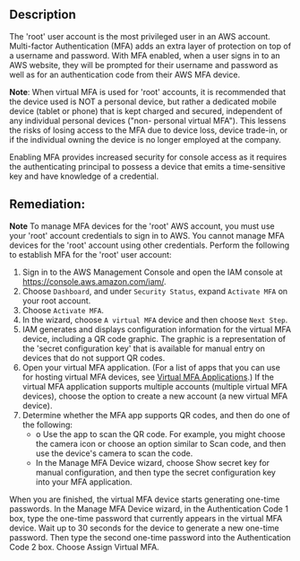 ## Description

The 'root' user account is the most privileged user in an AWS account. Multi-factor Authentication (MFA) adds an extra layer of protection on top of a username and password. With MFA enabled, when a user signs in to an AWS website, they will be prompted for their username and password as well as for an authentication code from their AWS MFA device.

**Note**: When virtual MFA is used for 'root' accounts, it is recommended that the device used is NOT a personal device, but rather a dedicated mobile device (tablet or phone) that is kept charged and secured, independent of any individual personal devices ("non- personal virtual MFA"). This lessens the risks of losing access to the MFA due to device loss, device trade-in, or if the individual owning the device is no longer employed at the company.

Enabling MFA provides increased security for console access as it requires the authenticating principal to possess a device that emits a time-sensitive key and have knowledge of a credential.

## Remediation:

**Note** To manage MFA devices for the 'root' AWS account, you must use your 'root' account credentials to sign in to AWS. You cannot manage MFA devices for the 'root' account using other credentials.
Perform the following to establish MFA for the 'root' user account:

1. Sign in to the AWS Management Console and open the IAM console at https://console.aws.amazon.com/iam/.
2. Choose `Dashboard`, and under `Security Status`, expand `Activate MFA` on your root account.
3. Choose `Activate MFA`.
4. In the wizard, choose `A virtual MFA` device and then choose `Next Step`.
5. IAM generates and displays configuration information for the virtual MFA device, including a QR code graphic. The graphic is a representation of the 'secret configuration key' that is available for manual entry on devices that do not support QR codes.
6. Open your virtual MFA application. (For a list of apps that you can use for hosting virtual MFA devices, see [Virtual MFA Applications](http://aws.amazon.com/iam/details/mfa/#Virtual_MFA_Applications).) If the virtual MFA application supports multiple accounts (multiple virtual MFA devices), choose the option to create a new account (a new virtual MFA device).
7. Determine whether the MFA app supports QR codes, and then do one of the following:
   - o Use the app to scan the QR code. For example, you might choose the camera icon or choose an option similar to Scan code, and then use the device's camera to scan the code.
   - In the Manage MFA Device wizard, choose Show secret key for manual configuration, and then type the secret configuration key into your MFA application.

When you are finished, the virtual MFA device starts generating one-time passwords. In the Manage MFA Device wizard, in the Authentication Code 1 box, type the one-time password that currently appears in the virtual MFA device. Wait up to 30 seconds for the device to generate a new one-time password. Then type the second one-time password into the Authentication Code 2 box. Choose Assign Virtual MFA.